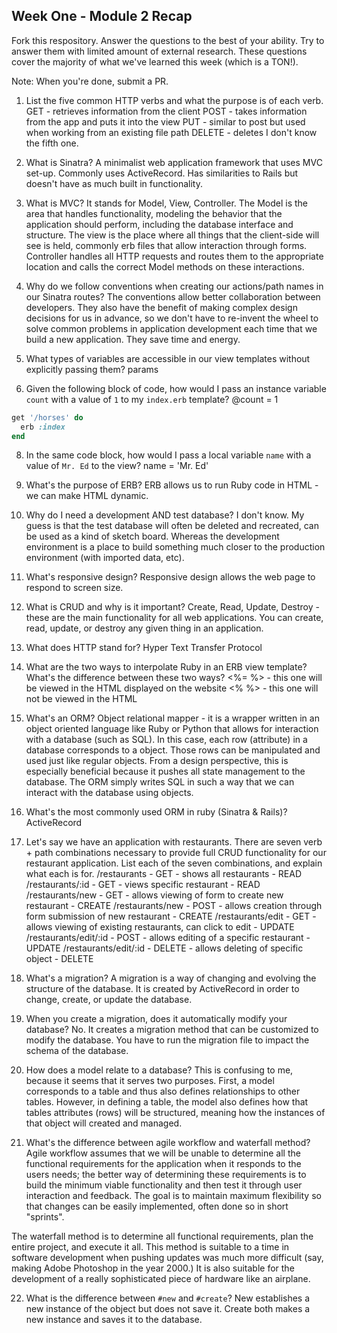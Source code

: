 ## Week One - Module 2 Recap

Fork this respository. Answer the questions to the best of your ability. Try to answer them with limited amount of external research. These questions cover the majority of what we've learned this week (which is a TON!). 

Note: When you're done, submit a PR. 

1. List the five common HTTP verbs and what the purpose is of each verb.
GET - retrieves information from the client
POST - takes information from the app and puts it into the view
PUT - similar to post but used when working from an existing file path
DELETE - deletes 
I don't know the fifth one.

2. What is Sinatra?
A minimalist web application framework that uses MVC set-up. Commonly uses ActiveRecord. Has similarities to Rails but doesn't have as much built in functionality.

4. What is MVC?
It stands for Model, View, Controller. The Model is the area that handles functionality, modeling the behavior that the application should perform, including the database interface and structure. The view is the place where all things that the client-side will see is held, commonly erb files that allow interaction through forms. Controller handles all HTTP requests and routes them to the appropriate location and calls the correct Model methods on these interactions. 

5. Why do we follow conventions when creating our actions/path names in our Sinatra routes?
The conventions allow better collaboration between developers. They also have the benefit of making complex design decisions for us in advance, so we don't have to re-invent the wheel to solve common problems in application development each time that we build a new application. They save time and energy.  

6. What types of variables are accessible in our view templates without explicitly passing them?
params

7. Given the following block of code, how would I pass an instance variable `count` with a value of `1` to my `index.erb` template?
  @count = 1 
  
  ```ruby
  get '/horses' do  
    erb :index
  end
  ```

8. In the same code block, how would I pass a local variable `name` with a value of `Mr. Ed` to the view?
name = 'Mr. Ed'

9. What's the purpose of ERB?
ERB allows us to run Ruby code in HTML - we can make HTML dynamic. 

10. Why do I need a development AND test database?
I don't know. My guess is that the test database will often be deleted and recreated, can be used as a kind of sketch board. Whereas the development environment is a place to build something much closer to the production environment (with imported data, etc).

11. What's responsive design?
Responsive design allows the web page to respond to screen size.

12. What is CRUD and why is it important?
Create, Read, Update, Destroy - these are the main functionality for all web applications. You can create, read, update, or destroy any given thing in an application. 

13. What does HTTP stand for? 
Hyper Text Transfer Protocol

14. What are the two ways to interpolate Ruby in an ERB view template? What's the difference between these two ways?
<%= %> - this one will be viewed in the HTML displayed on the website
<% %> - this one will not be viewed in the HTML
15. What's an ORM?
Object relational mapper - it is a wrapper written in an object oriented language like Ruby or Python that allows for interaction with a database (such as SQL). In this case, each row (attribute) in a database corresponds to a object. Those rows can be manipulated and used just like regular objects. From a design perspective, this is especially beneficial because it pushes all state management to the database. The ORM simply writes SQL in such a way that we can interact with the database using objects.  
16. What's the most commonly used ORM in ruby (Sinatra & Rails)?
ActiveRecord
17. Let's say we have an application with restaurants. There are seven verb + path combinations necessary to provide full CRUD functionality for our restaurant application. List each of the seven combinations, and explain what each is for.
/restaurants - GET - shows all restaurants - READ
/restaurants/:id - GET - views specific restaurant - READ
/restaurants/new - GET - allows viewing of form to create new restaurant - CREATE
/restaurants/new - POST - allows creation through form submission of new restaurant - CREATE
/restaurants/edit - GET - allows viewing of existing restaurants, can click to edit - UPDATE
/restaurants/edit/:id - POST - allows editing of a specific restaurant - UPDATE
/restaurants/edit/:id - DELETE - allows deleting of specific object - DELETE

18. What's a migration? 
A migration is a way of changing and evolving the structure of the database. It is created by ActiveRecord in order to change, create, or update the database. 
19. When you create a migration, does it automatically modify your database?
No. It creates a migration method that can be customized to modify the database. You have to run the migration file to impact the schema of the database.

20. How does a model relate to a database?
This is confusing to me, because it seems that it serves two purposes. First, a model corresponds to a table and thus also defines relationships to other tables. However, in defining a table, the model also defines how that tables attributes (rows) will be structured, meaning how the instances of that object will created and managed. 

21. What's the difference between agile workflow and waterfall method?
Agile workflow assumes that we will be unable to determine all the functional requirements for the application when it responds to the users needs; the better way of determining these requirements is to build the minimum viable functionality and then test it through user interaction and feedback. The goal is to maintain maximum flexibility so that changes can be easily implemented, often done so in short "sprints".

The waterfall method is to determine all functional requirements, plan the entire project, and execute it all. This method is suitable to a time in software development when pushing updates was much more difficult (say, making Adobe Photoshop in the year 2000.) It is also suitable for the development of a really sophisticated piece of hardware like an airplane. 

22. What is the difference between `#new` and `#create`?
New establishes a new instance of the object but does not save it. Create both makes a new instance and saves it to the database. 
